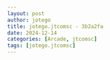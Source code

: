 ```yaml
---
layout: post
author: jotego
title: jotego.jtcomsc - 3b2a2fa
date: 2024-12-14
categories: [Arcade, jtcomsc]
tags: [jotego.jtcomsc]
---
```


